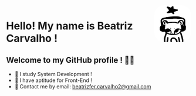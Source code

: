 <img align="right" width="100" height="100" src="./assets/profile.jfif" style="border-radius:25%">

# Hello! My name is Beatriz Carvalho !
## Welcome to my GitHub profile ! 🐱‍🚀
 
- 👾 I study System Development !
- 💬 I have aptitude for Front-End !
- 📨 Contact me by email: beatrizfer.carvalho2@gmail.com


